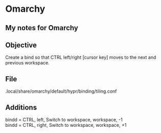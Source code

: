 # Omarchy
## My notes for Omarchy<br />

## Objective
Create a bind so that CTRL left/right [cursor key] moves to the next and previous workspace.
## File
.local/share/omarchy/default/hypr/binding/tiling.conf
## Additions
bindd = CTRL, left, Switch to workspace, workspace, -1<br />
bindd = CTRL, right, Switch to workspace, workspace, +1
